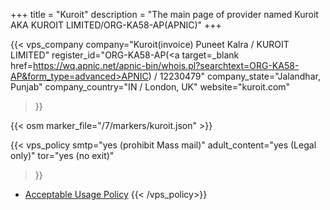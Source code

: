 +++
title = "Kuroit"
description = "The main page of provider named Kuroit AKA KUROIT LIMITED/ORG-KA58-AP(APNIC)"
+++

{{< vps_company
company="Kuroit(invoice) Puneet Kalra / KUROIT LIMITED"
register_id="ORG-KA58-AP(<a target=_blank href=https://wq.apnic.net/apnic-bin/whois.pl?searchtext=ORG-KA58-AP&form_type=advanced>APNIC</a>) / 12230479"
company_state="Jalandhar, Punjab"
company_country="IN / London, UK"
website="kuroit.com"
>}}

{{< osm marker_file="/7/markers/kuroit.json" >}}

{{< vps_policy
smtp="yes (prohibit Mass mail)"
adult_content="yes (Legal only)"
tor="yes (no exit)"
>}}
* [Acceptable Usage Policy](https://www.kuroit.com/acceptable-use-policy/)
{{< /vps_policy>}}
